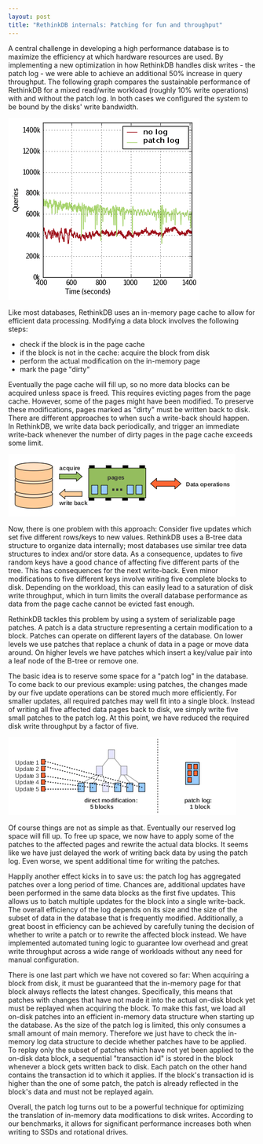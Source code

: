 ```yaml
---
layout: post
title: "RethinkDB internals: Patching for fun and throughput"
--- 
```


A central challenge in developing a high performance database is to maximize
the efficiency at which hardware resources are used. By implementing a new
optimization in how RethinkDB handles disk writes - the patch log - we were
able to achieve an additional 50% increase in query throughput. The following
graph compares the sustainable performance of RethinkDB for a mixed read/write
workload (roughly 10% write operations) with and without the patch log. In both
cases we configured the system to be bound by the disks' write bandwidth.

![RethinkDB internals: Patching for fun and throughput](/assets/images/posts/2011-06-20-rethinkdb-internals-patching-for-fun-and-throughput-1.png)
<!--more-->

Like most databases, RethinkDB uses an in-memory page cache to allow for
efficient data processing. Modifying a data block involves the following steps:

  * check if the block is in the page cache
  * if the block is not in the cache: acquire the block from disk
  * perform the actual modification on the in-memory page
  * mark the page "dirty"

Eventually the page cache will fill up, so no more data blocks can be acquired
unless space is freed. This requires evicting pages from the page cache.
However, some of the pages might have been modified. To preserve these
modifications, pages marked as "dirty" must be written back to disk. There are
different approaches to when such a write-back should happen. In RethinkDB, we
write data back periodically, and trigger an immediate write-back whenever the
number of dirty pages in the page cache exceeds some limit.

![RethinkDB internals: Patching for fun and throughput](/assets/images/posts/2011-06-20-rethinkdb-internals-patching-for-fun-and-throughput-2.png)

Now, there is one problem with this approach: Consider five updates which set
five different rows/keys to new values. RethinkDB uses a B-tree data structure
to organize data internally; most databases use similar tree data structures to
index and/or store data. As a consequence, updates to five random keys have a
good chance of affecting five different parts of the tree. This has
consequences for the next write-back. Even minor modifications to five
different keys involve writing five complete blocks to disk. Depending on the
workload, this can easily lead to a saturation of disk write throughput, which
in turn limits the overall database performance as data from the page cache
cannot be evicted fast enough.

RethinkDB tackles this problem by using a system of serializable page patches.
A patch is a data structure representing a certain modification to a block.
Patches can operate on different layers of the database. On lower levels we use
patches that replace a chunk of data in a page or move data around. On higher
levels we have patches which insert a key/value pair into a leaf node of the
B-tree or remove one.

The basic idea is to reserve some space for a "patch log" in the database. To
come back to our previous example: using patches, the changes made by our five
update operations can be stored much more efficiently. For smaller updates, all
required patches may well fit into a single block. Instead of writing all five
affected data pages back to disk, we simply write five small patches to the
patch log. At this point, we have reduced the required disk write throughput by
a factor of five.

![RethinkDB internals: Patching for fun and throughput](/assets/images/posts/2011-06-20-rethinkdb-internals-patching-for-fun-and-throughput-3.png)

Of course things are not as simple as that. Eventually our reserved log space
will fill up. To free up space, we now have to apply some of the patches to the
affected pages and rewrite the actual data blocks. It seems like we have just
delayed the work of writing back data by using the patch log. Even worse, we
spent additional time for writing the patches.

Happily another effect kicks in to save us: the patch log has aggregated
patches over a long period of time. Chances are, additional updates have been
performed in the same data blocks as the first five updates. This allows us to
batch multiple updates for the block into a single write-back. The overall
efficiency of the log depends on its size and the size of the subset of data in
the database that is frequently modified. Additionally, a great boost in
efficiency can be achieved by carefully tuning the decision of whether to write
a patch or to rewrite the affected block instead. We have implemented automated
tuning logic to guarantee low overhead and great write throughput across a wide
range of workloads without any need for manual configuration.

There is one last part which we have not covered so far: When acquiring a block
from disk, it must be guaranteed that the in-memory page for that block always
reflects the latest changes. Specifically, this means that patches with changes
that have not made it into the actual on-disk block yet must be replayed when
acquiring the block. To make this fast, we load all on-disk patches into an
efficient in-memory data structure when starting up the database. As the size
of the patch log is limited, this only consumes a small amount of main memory.
Therefore we just have to check the in-memory log data structure to decide
whether patches have to be applied. To replay only the subset of patches which
have not yet been applied to the on-disk data block, a sequential "transaction
id" is stored in the block whenever a block gets written back to disk. Each
patch on the other hand contains the transaction id to which it applies. If the
block's transaction id is higher than the one of some patch, the patch is
already reflected in the block's data and must not be replayed again.

Overall, the patch log turns out to be a powerful technique for optimizing the
translation of in-memory data modifications to disk writes. According to our
benchmarks, it allows for significant performance increases both when writing
to SSDs and rotational drives.
